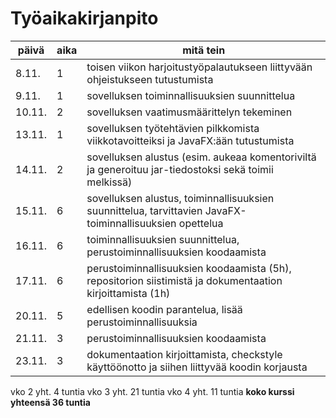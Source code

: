 # Työaikakirjanpito

päivä | aika | mitä tein
------|------|----------
8.11. | 1 | toisen viikon harjoitustyöpalautukseen liittyvään ohjeistukseen tutustumista
9.11. | 1 | sovelluksen toiminnallisuuksien suunnittelua
10.11. | 2 | sovelluksen vaatimusmäärittelyn tekeminen
13.11. | 1 | sovelluksen työtehtävien pilkkomista viikkotavoitteiksi ja JavaFX:ään tutustumista
14.11. | 2 | sovelluksen alustus (esim. aukeaa komentoriviltä ja generoituu jar-tiedostoksi sekä toimii melkissä)
15.11. | 6 | sovelluksen alustus, toiminnallisuuksien suunnittelua, tarvittavien JavaFX-toiminnallisuuksien opettelua
16.11. | 6 | toiminnallisuuksien suunnittelua, perustoiminnallisuuksien koodaamista
17.11. | 6 | perustoiminnallisuuksien koodaamista (5h), repositorion siistimistä ja dokumentaation kirjoittamista (1h)
20.11. | 5 | edellisen koodin parantelua, lisää perustoiminnallisuuksia
21.11. | 3 | perustoiminnallisuuksien koodaamista
23.11. | 3 | dokumentaation kirjoittamista, checkstyle käyttöönotto ja siihen liittyvää koodin korjausta

vko 2 yht. 4 tuntia
vko 3 yht. 21 tuntia
vko 4 yht. 11 tuntia
**koko kurssi yhteensä 36 tuntia**

